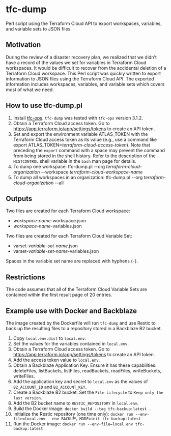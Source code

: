 # tfc-dump
Perl script using the Terraform Cloud API to export workspaces, variables, and variable sets to JSON files.

## Motivation
During the review of a disaster recovery plan, we realized that we didn't have a
record of the values we set for variables in Terraform Cloud workspaces.
It would be difficult to recover from the accidental deletion of a Terraform
Cloud workspace.
This Perl script was quickly written to export information to JSON files
using the Terraform Cloud API.
The exported information includes workspaces, variables, and variable sets
which covers most of what we need.

## How to use tfc-dump.pl
1. Install [tfc-ops](https://github.com/silinternational/tfc-ops). `tfc-dump`
was tested with `tfc-ops` version 3.1.2.
2. Obtain a Terraform Cloud access token. Go to https://app.terraform.io/app/settings/tokens to create an API token.
3. Set and export the environment variable ATLAS\_TOKEN with the Terraform Cloud access token as its value (e.g., use a command like export ATLAS\_TOKEN=_terraform-cloud-access-token_). Note that preceding the `export` command with a space may prevent the command from being stored in the shell history. Refer to the description of the `HISTCONTROL` shell variable in the `bash` man page for details.
4. To dump one workspace:
tfc-dump.pl --org _terraform-cloud-organization_ --workspace _terraform-cloud-workspace-name_
5. To dump all workspaces in an organization:
tfc-dump.pl --org _terraform-cloud-organization_ --all

## Outputs
Two files are created for each Terraform Cloud workspace:

- _workspace-name_-workspace.json
- _workspace-name_-variables.json

Two files are created for each Terraform Cloud Variable Set:

- varset-_variable-set-name_.json
- varset-_variable-set-name_-variables.json

Spaces in the variable set name are replaced with hyphens (`-`).

## Restrictions
The code assumes that all of the Terraform Cloud Variable Sets are contained
within the first result page of 20 entries.

## Example use with Docker and Backblaze
The image created by the Dockerfile will run `tfc-dump` and use Restic to back up the resulting files to a repository stored in a Backblaze B2 bucket.
1. Copy `local.env.dist` to `local.env`.
1. Set the values for the variables contained in `local.env`.
1. Obtain a Terraform Cloud access token. Go to https://app.terraform.io/app/settings/tokens to create an API token.
1. Add the access token value to `local.env`.
1. Obtain a Backblaze Application Key. Ensure it has these capabilities: deleteFiles, listBuckets, listFiles, readBuckets, readFiles, writeBuckets, writeFiles.
1. Add the application key and secret to `local.env` as the values of `B2_ACCOUNT_ID` and `B2_ACCOUNT_KEY`.
1. Create a Backblaze B2 bucket. Set the `File Lifecycle` to `Keep only the last version`.
1. Add the B2 bucket name to `RESTIC_REPOSITORY` in `local.env`.
1. Build the Docker image:  `docker build --tag tfc-backup:latest .`
1. Initialize the Restic repository (one time only):  `docker run --env-file=local.env --env BACKUP\_MODE=init tfc-backup:latest`
1. Run the Docker image:  `docker run --env-file=local.env tfc-backup:latest`
